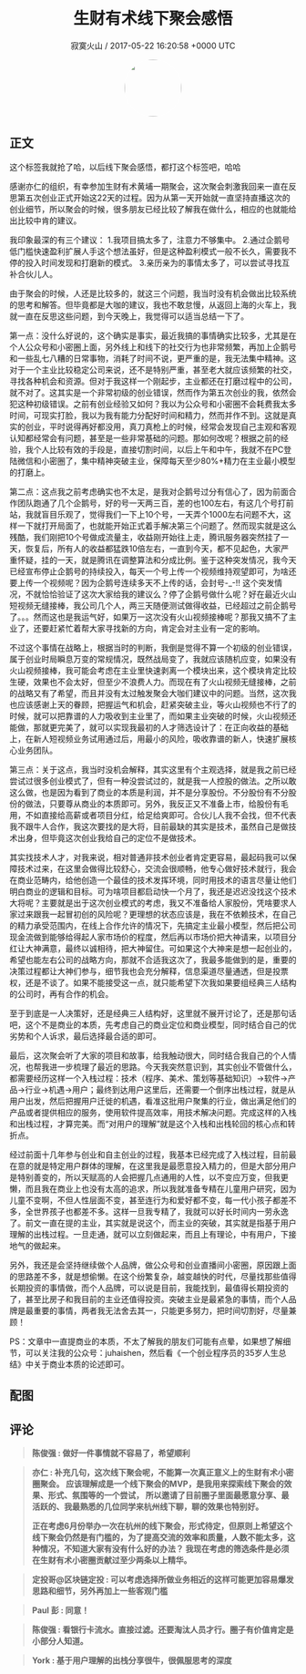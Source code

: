 <h1 align="center">生财有术线下聚会感悟</h1>
<p align="center">
    <a>寂寞火山 / 2017-05-22 16:20:58 &#43;0000 UTC</a>
</p>

<div align="center">
    <img src="https://images.zsxq.com/FvonlW7nNTaXT9ONdiNVq3uFshst?e=1590940799&amp;token=kIxbL07-8jAj8w1n4s9zv64FuZZNEATmlU_Vm6zD:k1jwx65wvz73Kz6xbw6FPPtJp7A=" width="100" height="100" style="border:1px solid;border-radius:50%; color:#ffffff"/>
</div>

## 正文

<div>
 这个标签我就抢了哈，以后线下聚会感悟，都打这个标签吧，哈哈

感谢亦仁的组织，有幸参加生财有术黄埔一期聚会，这次聚会刺激我回来一直在反思第五次创业正式开始这22天的过程。因为从第一天开始就一直坚持直播这次的创业细节，所以聚会的时候，很多朋友已经比较了解我在做什么，相应的也就能给出比较中肯的建议。

我印象最深的有三个建议：
1.我项目搞太多了，注意力不够集中。
2.通过企鹅号低门槛快速盈利扩展人手这个想法虽好，但是这种盈利模式一般不长久，需要我不停的投入时间发现和打磨新的模式。
3.亲历亲为的事情太多了，可以尝试寻找互补合伙儿人。

由于聚会的时候，人还是比较多的，就这三个问题，我当时没有机会做出比较系统的思考和解答。但毕竟都是大咖的建议，我也不敢怠慢，从返回上海的火车上，我就一直在反思这些问题，到今天晚上，我觉得可以适当总结一下了。

第一点：没什么好说的，这个确实是事实，最近我搞的事情确实比较多，尤其是在个人公众号和小密圈上面，另外线上和线下的社交行为也非常频繁，再加上企鹅号和一些乱七八糟的日常事物，消耗了时间不说，更严重的是，我无法集中精神。这对于一个主业比较稳定公司来说，还不是特别严重，甚至老大就应该频繁的社交，寻找各种机会和资源。但对于我这样一个刚起步，主业都还在打磨过程中的公司，就不对了。这其实是一个非常初级的创业错误，然而作为第五次创业的我，依然会犯这种初级错误。之前有创业经验又如何？我以为公众号和小密圈不会耗费我太多时间，可现实打脸，我以为我有能力分配好时间和精力，然而并作不到。这就是真实的创业，平时说得再好都没用，真刀真枪上的时候，经常会发现自己主观和客观认知都经常会有问题，甚至是一些非常基础的问题。那如何改呢？根据之前的经验，我个人比较有效的手段是，直接切割时间，以后上午和中午，我就不在PC登陆微信和小密圈了，集中精神突破主业，保障每天至少80%&#43;精力在主业最小模型的打磨上。

第二点：这点我之前考虑确实也不太足，是我对企鹅号过分有信心了，因为前面合作团队跑通了几个企鹅号，好的号一天两三百，差的也100左右，有这几个号打前站，我就盲目乐观了，觉得我们一下上10个号，一天弄个1000左右问题不大，这样一下就打开局面了，也就能开始正式着手解决第三个问题了。然而现实就是这么残酷，我们刚把10个号做成流量主，收益刚开始往上走，腾讯服务器突然挂了一天，恢复后，所有人的收益都猛跌10倍左右，一直到今天，都不见起色，大家严重怀疑，挂的一天，就是腾讯在调整算法和分成比例。鉴于这种突发情况，我今天已经宣布停止企鹅号的持续投入，每天一个号上传一个视频维持观望即可，为啥还要上传一个视频呢？因为企鹅号连续多天不上传的话，会封号-_-!! 这个突发情况，不就恰恰验证了这次大家给我的建议么？停了企鹅号做什么呢？好在最近火山短视频无缝接棒，我公司几个人，两三天随便测试做得收益，已经超过之前企鹅号了。。。然而这也是我运气好，如果万一这次没有火山视频接棒呢？那我又搞不了主业了，还要赶紧忙着帮大家寻找新的方向，肯定会对主业有一定的影响。

不过这个事情在战略上，根据当时的判断，我倒是觉得不算一个初级的创业错误，属于创业时局瞬息万变的常规情况，既然战局变了，我就应该随机应变，如果没有火山视频接棒，我可能会考虑在主业里快速剥离一个模块出来，这个模块肯定比较生硬，效果也不会太好，但至少不浪费人力。而现在有了火山视频无缝接棒，之前的战略又有了希望，而且并没有太过触发聚会大咖们建议中的问题。当然，这次我也应该感谢上天的眷顾，把握运气和机会，赶紧突破主业，等火山视频也不行了的时候，就可以把靠谱的人力吸收到主业里了，而如果主业突破的时候，火山视频还能做，那就更完美了，就可以实现我最初的人才筛选设计了：在正向收益的基础上，在新人短视频业务试用通过后，用最小的风险，吸收靠谱的新人，快速扩展核心业务团队。

第三点：关于这点，我当时没机会解释，其实这里有个主观选择，就是我之前已经尝试过很多创业模式了，但有一种没尝试过的，就是我一人控股的做法。之所以敢这么做，也是因为看到了商业的本质是利润，并不是分享股份。不分股份有不分股份的做法，只要尊从商业的本质即可。另外，我反正又不准备上市，给股份有毛用，不如直接给高薪或者项目分红，给足给爽即可。合伙儿人我不会找，但不代表我不跟牛人合作，我这次要找的是大将，目前最缺的其实是技术，虽然自己是做技术出身，但毕竟这次创业我给自己的定位不是做技术。

其实找技术人才，对我来说，相对普通非技术创业者肯定更容易，最起码我可以保障技术过来，在这里会做得比较舒心，交流会很顺畅，他专心做好技术就行，我会在商业范畴内，给他创造一个最佳的技术发挥环境，同时用技术的语言尽量让他们明白商业的逻辑和目标。可为啥项目都启动快一个月了，我还是迟迟没找这个技术大将呢？主要就是出于这次创业模式的考虑，我又不准备给人家股份，凭啥要求人家过来跟我一起冒初创的风险呢？更理想的状态应该是，我在不依赖技术，在自己的精力承受范围内，在线上合作允许的情况下，先搞定主业最小模型，然后把公司现金流做到能够给得起人家市场价的程度，然后再以市场价把大神请来，以项目分红让大神满意，最终以诚相待，把大神留住。可如果这个大神来是想一起创业的，希望也能左右公司的战略方向，那就不合适我这次了，我最多能做到的是，重要的决策过程都让大神们参与，细节我也会充分解释，信息渠道尽量通透，但是投票权，还是不谈了。如果不能接受这一点，就只能希望下次我如果要组经典三人结构的公司时，再有合作的机会。

至于到底是一人决策好，还是经典三人结构好，这里就不展开讨论了，还是那句话吧，这个不是商业的本质，先考虑自己的商业定位和商业模型，同时结合自己的优劣势和个人诉求，最后选择最合适的即可。

最后，这次聚会听了大家的项目和故事，给我触动很大，同时结合我自己的个人情况，也帮我进一步梳理了最近的思路。今天我突然意识到，其实创业不管做什么，都需要经历这样一个入栈过程：技术（程序、美术、策划等基础知识）→软件→产品→行业→机遇→用户；最终到达用户这里后，还需要一个倒序出栈过程，就是从用户出发，然后把握用户迁徙的机遇，看准这批用户聚集的行业，做出满足他们的产品或者提供相应的服务，使用软件提高效率，用技术解决问题。完成这样的入栈和出栈过程，才算完美。而“对用户的理解”就是这个入栈和出栈轮回的核心点和转折点。

经过前面十几年参与创业和自主创业的过程，我基本已经完成了入栈过程，目前最在意的就是特定用户群体的理解，在这里我是最愿意投入精力的，但是大部分用户是特别善变的，所以天赋高的人会把握几点通用的人性，以不变应万变，但我更懒，而且我在商业上也没有太高的追求，所以我就准备专精在儿童用户研究，因为儿童不变啊，不但人性层面不变，甚至连行为和爱好都不变，每一代小孩子都差不多，全世界孩子也都差不多。这样一旦我专精了，我就可以好长时间内一劳永逸了。前文一直在提的主业，其实就是说这个，而主业的突破，其实就是指基于用户理解的出栈过程。一旦走通，就可以立刻做起来，而且上有理论，中有用户，下接地气的做起来。

另外，我还是会坚持继续做个人品牌，做公众号和创业直播间小密圈，原因跟上面的思路差不多，就是想偷懒。在这个纷繁复杂，越变越快的时代，尽量找那些值得长期投资的事情做，而个人品牌，可以说是目前，我能找到，最值得长期投资的了，甚至比房子和我目前的主业还值得投资。突破主业是最紧急的事情，而个人品牌是最重要的事情，两者我无法舍去其一，只能更多努力，把时间切割好，尽量兼顾！

PS：文章中一直提商业的本质，不太了解我的朋友们可能有点晕，如果想了解细节，可以关注我的公众号：juhaishen，然后看《一个创业程序员的35岁人生总结》中关于商业本质的论述即可。
</div>

## 配图
<div class="image" align="center">

</div>

## 评论

<div align="left">
<div>

<blockquote >
<span> <strong>陈俊强 : 做好一件事情就不容易了，希望顺利 </strong></span>
</blockquote>

<blockquote >
<span> <strong>亦仁 : 补充几句，这次线下聚会呢，不能算一次真正意义上的生财有术小密圈聚会。  应该理解成是一个线下聚会的MVP，是我用来探索线下聚会的效果、形式、氛围等的一个尝试， 所以邀请了目前圈子里面最愿意分享、最活跃的、我最熟悉的几位同学来杭州线下聊，聊的效果也特别好。 

正在考虑6月份举办一次在杭州的线下聚会，形式待定，但原则上希望这个线下聚会仍然是有门槛的，为了提高交流的效率和质量，人数不能太多，这种情况，不知道大家有没有什么好的办法？ 我现在考虑的筛选条件是必须在生财有术小密圈贡献过至少两条以上精华。 </strong></span>
</blockquote>

<blockquote >
<span> <strong>定投哥@区块链定投 : 可以考虑选择所做业务相近的这样可能更加容易爆发思路和细节，另外再加上一些客观门槛 </strong></span>
</blockquote>

<blockquote >
<span> <strong>Paul 彭 : 同意！ </strong></span>
</blockquote>

<blockquote >
<span> <strong>陈俊强 : 看银行卡流水。直接过滤。还要淘汰人员才行。圈子有价值肯定是小部分人知道。 </strong></span>
</blockquote>

<blockquote >
<span> <strong>York : 基于用户理解的出栈分享很牛，很佩服思考的深度 </strong></span>
</blockquote>

</div>
</div>